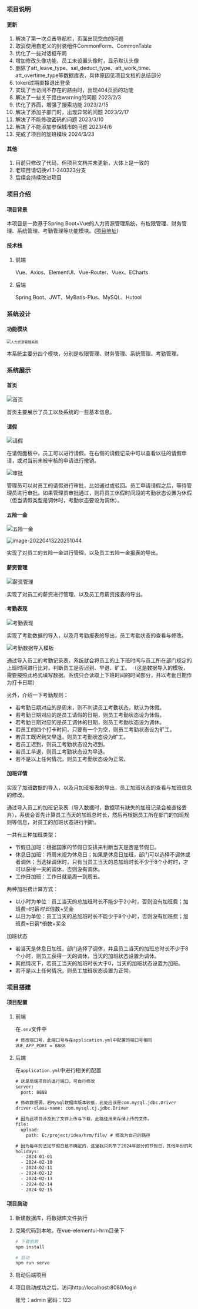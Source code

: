 ### 项目说明

#### 更新

1. 解决了第一次点击导航栏，页面出现空白的问题
2. 取消使用自定义的封装组件CommonForm、CommonTable
3. 优化了一些对话框布局
4. 增加修改头像功能，员工未设置头像时，显示默认头像
5. 删除了att_leave_type、sal_deduct_type、att_work_time、att_overtime_type等数据库表，具体原因见项目文档的总结部分
6. token过期直接退出登录
7. 实现了当访问不存在的路由时，出现404页面的功能
8. 解决了一些关于路由warning的问题 2023/2/3
9. 优化了界面，增强了搜索功能 2023/2/15
10. 解决了添加子部门时，出现异常的问题 2023/2/17
11. 解决了不能修改密码的问题 2023/3/10
12. 解决了不能添加参保城市的问题 2023/4/6
13. 完成了项目的加班模块 2024/3/23

#### 其他

1. 目前只修改了代码，但项目文档并未更新，大体上是一致的
2. 老项目请切换v1.1-240323分支
3. 后续会持续改进项目

### 项目介绍

#### 项目背景

本项目是一款基于Spring Boot+Vue的人力资源管理系统，有权限管理、财务管理、系统管理、考勤管理等功能模块。([项目地址](https://github.com/fellow-me/hrm))

#### 技术栈

1. 前端

   Vue、Axios、ElementUI、Vue-Router、Vuex、ECharts

2. 后端

   Spring Boot、JWT、MyBatis-Plus、MySQL、Hutool

### 系统设计

#### 功能模块

<img src="https://image-qiu.oss-cn-hangzhou.aliyuncs.com/img/20220413212517.png" alt="人力资源管理系统" style="zoom: 67%;" />

本系统主要分四个模块，分别是权限管理、财务管理、系统管理、考勤管理。

### 系统展示

#### 首页

![首页](https://image-qiu.oss-cn-hangzhou.aliyuncs.com/img/~X@5T[9SJO014[RX}IW9]FV.png)

首页主要展示了员工以及系统的一些基本信息。

#### 请假

![请假](https://image-qiu.oss-cn-hangzhou.aliyuncs.com/img/FD]K2@O3_L9[JU$CRU]K5_2.png)

在请假面板中，员工可以进行请假。在右侧的请假记录中可以查看以往的请假申请，或对当前未被审核的申请进行撤销。

![审批](https://image-qiu.oss-cn-hangzhou.aliyuncs.com/img/20220413215849.png)

管理员可以对员工的请假进行审批，比如通过或驳回。员工申请请假之后，等待管理员进行审批。如果管理员审批通过，则将员工休假时间段的考勤状态设置为休假（但当请假类型是调休时，考勤状态要设为调休）。

#### 五险一金

![五险一金](https://image-qiu.oss-cn-hangzhou.aliyuncs.com/img/20221229153529.png)

![image-20220413220251044](https://image-qiu.oss-cn-hangzhou.aliyuncs.com/img/20221229153131.png)

实现了对员工的五险一金进行管理，以及员工五险一金报表的导出。

#### 薪资管理

![薪资管理](https://image-qiu.oss-cn-hangzhou.aliyuncs.com/img/20220413220313.png)

实现了对员工的薪资进行管理，以及员工月薪资报表的导出。

#### 考勤表现

![考勤表现](https://image-qiu.oss-cn-hangzhou.aliyuncs.com/img/20220413220741.png)

实现了考勤数据的导入，以及月考勤报表的导出，员工考勤状态的查看与修改。

![考勤数据导入模板](https://image-qiu.oss-cn-hangzhou.aliyuncs.com/img/20221229112754.png)

通过导入员工的考勤记录表，系统就会将员工的上下班时间与员工所在部门规定的上班时间进行比对，判断员工是否迟到、早退、旷工。
（这是数据导入的模板，需要按照此格式填写数据。系统只会读取上下班时间的时间部分，并以考勤日期作为打卡日期）

另外，介绍一下考勤规则：
* 若考勤日期对应的是周末，则不判读员工考勤状态，默认为休假。
* 若考勤日期对应的是员工请假的日期，则员工考勤状态设为休假。
* 若考勤日期对应的是员工调休的日期，则员工考勤状态设为调休。
* 若员工的四个打卡时间，只要有一个为空，则员工考勤状态设为旷工。
* 若员工既迟到又早退，则员工考勤状态设为旷工。
* 若员工迟到，则员工考勤状态设为迟到。
* 若员工早退，则员工考勤状态设为早退。
* 若不是以上任何情况，则员工考勤状态设为正常。

#### 加班详情

实现了加班数据的导入，以及月加班报表的导出，员工加班状态的查看与加班信息的修改。

通过导入员工的加班记录表（导入数据时，数据项有缺失的加班记录会被直接丢弃），系统会首先计算员工当天的加班总时长，然后再根据员工所在部门的加班规则等信息，对员工的加班状态进行判断。

一共有三种加班类型：
* 节假日加班：根据国家的节假日安排来判断当天是否是节假日。
* 休息日加班：将周末视为休息日；如果是休息日加班，部门可以选择不调休或者调休；当选择调休时，只有当员工当天的总加班时长不少于8个小时时，才可以获得一天的调休，否则没有调休。
* 工作日加班：工作日就是周一到周五。

两种加班费计算方式：
* 以小时为单位：员工当天的总加班时长不能少于2小时，否则没有加班费；加班费=时薪*时长*倍数+奖金
* 以日为单位：员工当天的总加班时长不能少于8个小时，否则没有加班费；加班费=日薪*倍数+奖金

加班状态
* 若当天是休息日加班，部门选择了调休，并且员工当天的加班总时长不少于8个小时，则员工获得一天的调休，当天的加班状态设置为调休。
* 其他情况下，若员工当天的加班时长大于0，当天的加班状态设置为加班。
* 若不是以上任何情况，则员工加班状态设置为正常。






### 项目搭建

#### 项目配置

1. 前端

   在`.env`文件中

   ```xml
   # 修改端口号，此端口号与在application.yml中配置的端口号相同
   VUE_APP_PORT = 8888
   ```

2. 后端

   在`application.yml`中进行相关的配置

   ```xml
   # 这是后端项目的运行端口，可自行修改
   server:
     port: 8888
   
   # 修改数据源，若MySql数据库版本较低，此处应该是com.mysql.jdbc.Driver
   driver-class-name: com.mysql.cj.jdbc.Driver
   
   # 因为此项目涉及到了文件上传与下载，此路径用来存储上传的文件。
   file:
     upload:
       path: E:/project/idea/hrm/file/ # 修改为自己的路径
   
   # 因为每年的法定节假日是不确定的，这里我只列举了2024年部分的节假日，其他年份的可根据个人需要添加即可
   holidays:
     - 2024-01-01
     - 2024-02-10
     - 2024-02-11
     - 2024-02-12
     - 2024-02-13
     - 2024-02-14
     - 2024-02-15
   ```

#### 项目启动

1. 新建数据库，将数据库文件执行

2. 克隆代码到本地，在vue-elementui-hrm目录下

   ```bash
   # 下载依赖
   npm install 
   
   # 启动
   npm run serve
   ```

3. 启动后端项目

4. 项目启动成功之后，访问http://localhost:8080/login

   账号：admin
   密码：123





